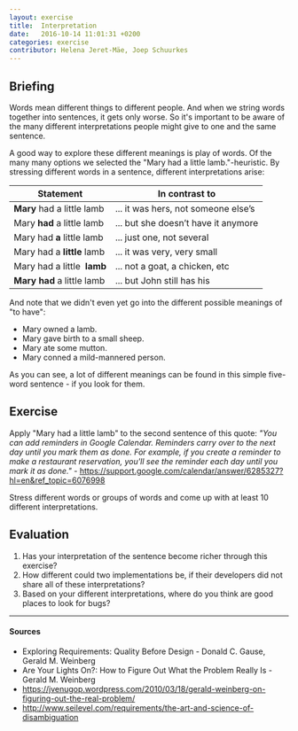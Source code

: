 ```yaml
---
layout: exercise
title:  Interpretation
date:   2016-10-14 11:01:31 +0200
categories: exercise
contributor: Helena Jeret-Mäe, Joep Schuurkes
---
```


## Briefing
Words mean different things to different people. And when we string words together into sentences, it gets only worse. So it's important to be aware of the many different interpretations people might give to one and the same sentence.

A good way to explore these different meanings is play of words. Of the many many options we selected the "Mary had a little lamb."-heuristic. By stressing different words in a sentence, different interpretations arise:

|Statement                   |In contrast to                       |
|----------------------------|-------------------------------------|
|**Mary**​ had a little lamb  |... it was hers, not someone else’s  |
|Mary  **had**​ a little lamb |... but she doesn’t have it anymore  |
|Mary had ​**a**  little lamb |... just one, not several            |
|Mary had a **little**​ lamb  |... it was very, very small          |
|Mary had a little ​ **lamb** |... not a goat, a chicken, etc       |
|**Mary had**​ a little lamb  |... but John still has his           |

And note that we didn't even yet go into the different possible meanings of "to have":

- Mary owned a lamb.
- Mary gave birth to a small sheep.
- Mary ate some mutton.
- Mary conned a mild-mannered person.

As you can see, a lot of different meanings can be found in this simple five-word sentence - if you look for them.

## Exercise
Apply "Mary had a little lamb" to the second sentence of this quote:
_"You can add reminders in Google Calendar. Reminders carry over to the next day until you mark them as done. For example, if you create a reminder to make a restaurant reservation, you'll see the reminder each day until you mark it as done."_ - <a href="https://support.google.com/calendar/answer/6285327?hl=en&ref_topic=6076998">https://support.google.com/calendar/answer/6285327?hl=en&ref_topic=6076998</a>

Stress different words or groups of words and come up with at least 10 different interpretations.

## Evaluation
1. Has your interpretation of the sentence become richer through this exercise?
1. How different could two implementations be, if their developers did not share all of these interpretations?
1. Based on your different interpretations, where do you think are good places to look for bugs?

---

#### Sources
- Exploring Requirements: Quality Before Design - Donald C. Gause, Gerald M. Weinberg
- Are Your Lights On?: How to Figure Out What the Problem Really Is - Gerald M. Weinberg
- <a href="https://jvenugop.wordpress.com/2010/03/18/gerald-weinberg-on-figuring-out-the-real-problem/"> https://jvenugop.wordpress.com/2010/03/18/gerald-weinberg-on-figuring-out-the-real-problem/</a>
- <a href="http://www.seilevel.com/requirements/the-art-and-science-of-disambiguation">http://www.seilevel.com/requirements/the-art-and-science-of-disambiguation</a>
